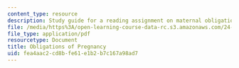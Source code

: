 ```yaml
---
content_type: resource
description: Study guide for a reading assignment on maternal obligations.
file: /media/https%3A/open-learning-course-data-rc.s3.amazonaws.com/24-06j-bioethics-spring-2009/fea4aac2cd8bfe61e1b2b7c167a98ad7_MIT24_06Js09_study11.pdf
file_type: application/pdf
resourcetype: Document
title: Obligations of Pregnancy
uid: fea4aac2-cd8b-fe61-e1b2-b7c167a98ad7
---
```

